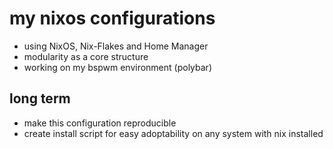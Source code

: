 # my nixos configurations

- using NixOS, Nix-Flakes and Home Manager
- modularity as a core structure
- working on my bspwm environment (polybar)

## long term
- make this configuration reproducible
- create install script for easy adoptability on any system with nix installed
